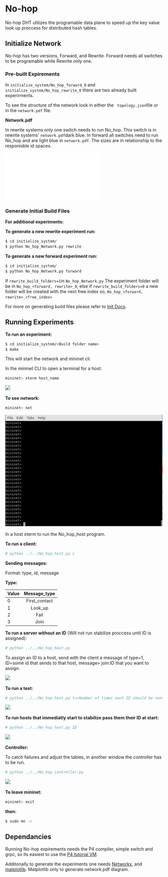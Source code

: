 # No-hop
No-hop DHT utilizes the programable data plane to speed up the key value look up proccess for distributed hash tables.

## Initialize Network

No-hop has two versions, Forward, and Rewrite. Forward needs all switches to be programable while Rewrite only one. 

### Pre-built Expirements
In ````initialize_system/No_hop_forward_0```` and ````initialize_system/No_hop_rewrite_0```` there are two already built experirments.

To see the structure of the network look in either the ```` topology.json````file or in the ````network.pdf```` file.

**Network.pdf**

In rewrite systems only one switch needs to run No\_hop. This switch is in rewrite systems' ````network.pdf````dark blue. In forward all switches need to run No\_hop and are light blue in ````network.pdf````. The sizes are in relationship to the responisble id spaces.

![](initialize_system/No_hop_rewrite_0/network.pdf)


### Generate Initial Build Files

**For additional experiments:**

**To generate a new rewrite experiment run:**
```bash
$ cd initialize_system/
$ python No_hop_Network.py rewrite
```

**To generate a new forward experiment run:**

```bash
$ cd initialize_system/
$ python No_hop_Network.py forward
```

If ```rewrite_build_folders=1```in ```No_hop_Network.py``` The experiment folder will be in ````No_hop_<forward, rewrite>_0````, else if ```rewrite_build_folders=0``` a new folder will be created with the next free index so, ````No_hop_<forward, rewrite>_<free_index>````

For more on generating build files please refer to [Init Docs](initialize_system/No_hop_Init_system.pdf).

## Running Experiments

**To run an experiment:**

```bash
$ cd initialize_system/<Build folder name>
$ make
```
This will start the network and mininet cli. 

In the mininet CLI to open a terminal for a host:


```bash
mininet> xterm host_name
```
![](gifs/xterm.gif)

**To see network:**

```bash
mininet> net
```
![](gifs/mininet_net.gif)

In a host xterm to run the No\_hop\_host program.

**To run a client:**

```bash
# python ../../No_hop_host.py c
```
**Sending messages:**


Format: type, id, message

**Type:**

| Value        | Message\_type       
| :------------- |:-------------:| 
| 0    | First\_contact | 
| 1     | Look\_up      | 
| 2 | Fail    |  
| 3 | Join    | 



**To run a server without an ID** (Will not run stabilize proccess until ID is assigned):


```bash
# python ../../No_hop_host.py
```

To assign an ID to a host, send with the client a message of type=1, ID=some id that sends to that host, message= join:ID that you want to assign.

![](gifs/joinID.gif)

**To run a test:**

```bash
# python ../../No_hop_host.py t=<Number of times each ID should be sent>
```

![](gifs/test.gif)

**To run hosts that immediatly start to stabilize pass them their ID at start:**

```bash
# python ../../No_hop_host.py ID
```

![](gifs/stabilize.gif)

**Controller:**

To catch failures and adjust the tables, in another window the controller has to be run. 

```bash
# python ../../No_hop_controller.py
```
![](gifs/controller_fail.gif)


**To leave mininet:**

```bash
mininet> exit
```
**then:**

```bash
$ sudo mn -c
```

## Dependancies

Running No-hop expirements needs the P4 compiler, simple switch and grpc, so its easiest to use the [P4 tutorial VM](https://github.com/p4lang/tutorials). 

Additonally to generate the experiments one needs [Networkx](https://networkx.org/), and [matplotlib](https://matplotlib.org/). Matplotlib only to generate network.pdf diagram.
